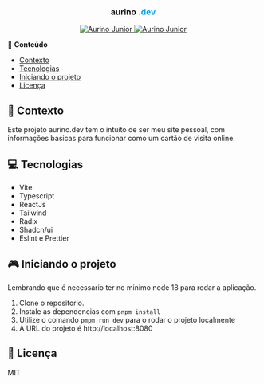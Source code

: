 <div align="center">
  <h3>aurino
    <span style="color:#0ea5e9;">.dev</span>
  </h3>
</div>

<p align="center">
  <a href="https://www.instagram.com/aurigod97/">
    <img alt="Aurino Junior" src="https://img.shields.io/badge/-aurigod97-0390fc?style=flat&logo=Instagram&logoColor=white&color=blue" />
  </a>
  <a href="https://www.linkedin.com/in/aurino-junior-7718a4158/">
    <img alt="Aurino Junior" src="https://img.shields.io/badge/-Aurino%20Junior-0390fc?style=flat&logo=Linkedin&logoColor=white&color=blue" />
  </a>
</p>

📍 **Conteúdo**

- [Contexto](#blue_book-contexto)
- [Tecnologias](#computer-tecnologias)
- [Iniciando o projeto](#video_game-iniciando-o-projeto)
- [Licença](#page_with_curl-licença)

## :blue_book: Contexto

Este projeto aurino.dev tem o intuito de ser meu site pessoal, com informações basicas para funcionar como um cartão de visita online.


## :computer: Tecnologias

- Vite
- Typescript
- ReactJs
- Tailwind
- Radix
- Shadcn/ui
- Eslint e Prettier

## :video_game: Iniciando o projeto

Lembrando que é necessario ter no minimo node 18 para rodar a aplicação.

1. Clone o repositorio.
2. Instale as dependencias com `pnpm install`
3. Utilize o comando `pmpm run dev` para o rodar o projeto localmente
4. A URL do projeto é http://localhost:8080

## :page_with_curl: Licença

MIT